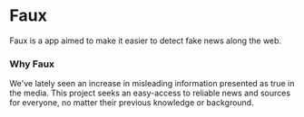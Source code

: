 # Faux
Faux is a app aimed to make it easier to detect fake news along the web.

### Why Faux
We've lately seen an increase in misleading information presented as true in the media. This project seeks an easy-access to reliable news and sources for everyone, no matter their previous knowledge or background.

